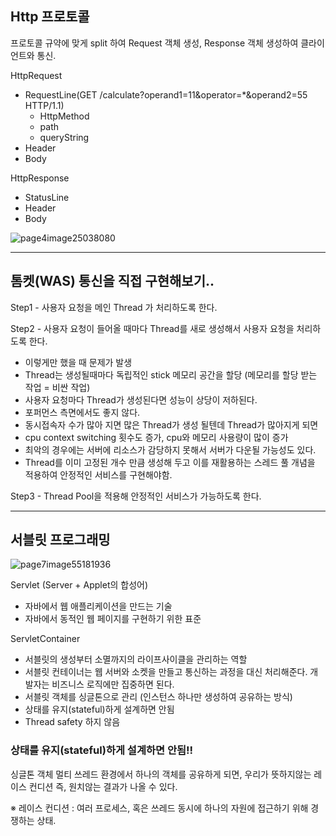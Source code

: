 ## Http 프로토콜
  프로토콜 규약에 맞게 split 하여 Request 객체 생성, Response 객체 생성하여 클라이언트와 통신.

HttpRequest
- RequestLine(GET /calculate?operand1=11&operator=*&operand2=55 HTTP/1.1)
    - HttpMethod
    - path
    - queryString
- Header
- Body

HttpResponse
- StatusLine
- Header
- Body

![page4image25038080](https://github.com/park-soo/was-practice/assets/127409329/7d0ce20d-3b4e-41b9-8f60-f9a9fa94d06e)


---------------------

## 톰켓(WAS) 통신을 직접 구현해보기..

Step1 - 사용자 요청을 메인 Thread 가 처리하도록 한다.

Step2 - 사용자 요청이 들어올 때마다 Thread를 새로 생성해서 사용자 요청을 처리하도록 한다.
- 이렇게만 했을 때 문제가 발생
- Thread는 생성될때마다 독립적인 stick 메모리 공간을 할당 (메모리를 할당 받는 작업 = 비싼 작업)
- 사용자 요청마다 Thread가 생성된다면 성능이 상당이 저하된다.
- 포퍼먼스 측면에서도 좋지 않다.
- 동시접속자 수가 많아 지면 많은 Thread가 생성 될텐데 Thread가 많아지게 되면
- cpu context switching 횟수도 증가, cpu와 메모리 사용량이 많이 증가
- 최악의 경우에는 서버에 리소스가 감당하지 못해서 서버가 다운될 가능성도 있다.
- Thread를 이미 고정된 개수 만큼 생성해 두고 이를 재활용하는 스레드 풀 개념을 적용하여 안정적인 서비스를 구현해야함.
  
Step3 - Thread Pool을 적용해 안정적인 서비스가 가능하도록 한다.


---------------------

## 서블릿 프로그래밍

![page7image55181936](https://github.com/park-soo/was-practice/assets/127409329/52de274a-a787-490e-ae39-81d6f5367f4a)

Servlet (Server + Applet의 합성어)
- 자바에서 웹 애플리케이션을 만드는 기술
- 자바에서 동적인 웹 페이지를 구현하기 위한 표준

ServletContainer
- 서블릿의 생성부터 소멸까지의 라이프사이클을 관리하는 역할
- 서블릿 컨테이너는 웹 서버와 소켓을 만들고 통신하는 과정을 대신 처리해준다. 개발자는 비즈니스 로직에만 집중하면 된다.
- 서블릿 객체를 싱글톤으로 관리 (인스턴스 하나만 생성하여 공유하는 방식)
- 상태를 유지(stateful)하게 설계하면 안됨
- Thread safety 하지 않음                 



### 상태를 유지(stateful)하게 설계하면 안됨!!
싱글톤 객체 멀티 쓰레드 환경에서 하나의 객체를 공유하게 되면, 우리가 뜻하지않는 레이스 컨디션 즉, 원치않는 결과가 나올 수 있다.

※ 레이스 컨디션 :  여러 프로세스, 혹은 쓰레드 동시에 하나의 자원에 접근하기 위해 경쟁하는 상태.



